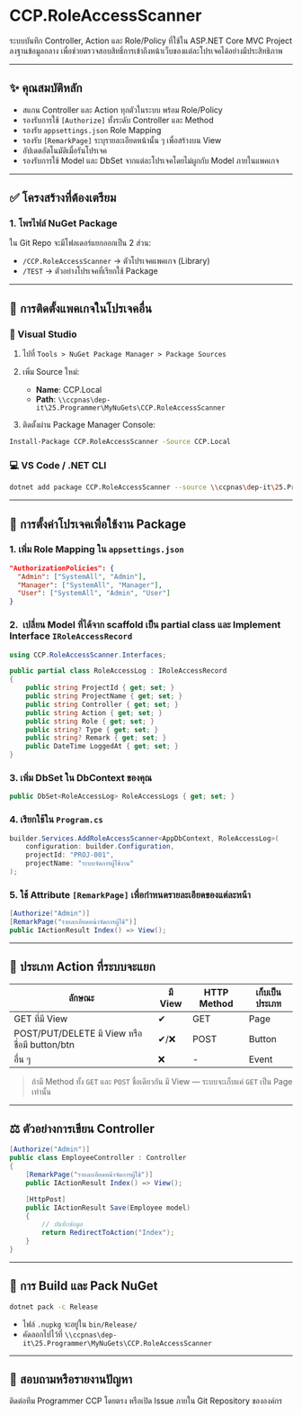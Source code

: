 # CCP.RoleAccessScanner

ระบบบันทึก Controller, Action และ Role/Policy ที่ใช้ใน ASP.NET Core MVC Project ลงฐานข้อมูลกลาง
เพื่อช่วยตรวจสอบสิทธิ์การเข้าถึงหน้าเว็บของแต่ละโปรเจคได้อย่างมีประสิทธิภาพ

---

## ✨ คุณสมบัติหลัก

* สแกน Controller และ Action ทุกตัวในระบบ พร้อม Role/Policy
* รองรับการใช้ `[Authorize]` ทั้งระดับ Controller และ Method
* รองรับ `appsettings.json` Role Mapping
* รองรับ `[RemarkPage]` ระบุรายละเอียดหน้านั้น ๆ เพื่อสร้างบน View
* อัปเดตอัตโนมัติเมื่อรันโปรเจค
* รองรับการใช้ Model และ DbSet จากแต่ละโปรเจคโดยไม่ผูกกับ Model ภายในแพคเกจ

---

## ✅ โครงสร้างที่ต้องเตรียม

### 1. โพรไฟล์ NuGet Package

ใน Git Repo จะมีโฟลเดอร์แยกออกเป็น 2 ส่วน:

* `/CCP.RoleAccessScanner` → ตัวโปรเจคแพคเกจ (Library)
* `/TEST` → ตัวอย่างโปรเจคที่เรียกใช้ Package

---

## 📅 การติดตั้งแพคเกจในโปรเจคอื่น

### 📑 Visual Studio

1. ไปที่ `Tools > NuGet Package Manager > Package Sources`
2. เพิ่ม Source ใหม่:

   * **Name**: CCP.Local
   * **Path**: `\\ccpnas\dep-it\25.Programmer\MyNuGets\CCP.RoleAccessScanner`
3. ติดตั้งผ่าน Package Manager Console:

```bash
Install-Package CCP.RoleAccessScanner -Source CCP.Local
```

### 💻 VS Code / .NET CLI

```bash
dotnet add package CCP.RoleAccessScanner --source \\ccpnas\dep-it\25.Programmer\MyNuGets\CCP.RoleAccessScanner
```

---

## 📄 การตั้งค่าโปรเจคเพื่อใช้งาน Package

### 1. เพิ่ม Role Mapping ใน `appsettings.json`

```json
"AuthorizationPolicies": {
  "Admin": ["SystemAll", "Admin"],
  "Manager": ["SystemAll", "Manager"],
  "User": ["SystemAll", "Admin", "User"]
}
```

### 2.  เปลี่ยน Model ที่ได้จาก scaffold เป็น partial class และ Implement Interface `IRoleAccessRecord` 

```csharp
using CCP.RoleAccessScanner.Interfaces;

public partial class RoleAccessLog : IRoleAccessRecord
{
    public string ProjectId { get; set; }
    public string ProjectName { get; set; }
    public string Controller { get; set; }
    public string Action { get; set; }
    public string Role { get; set; }
    public string? Type { get; set; }
    public string? Remark { get; set; }
    public DateTime LoggedAt { get; set; }
}
```

### 3. เพิ่ม DbSet ใน DbContext ของคุณ

```csharp
public DbSet<RoleAccessLog> RoleAccessLogs { get; set; }
```

### 4. เรียกใช้ใน `Program.cs`

```csharp
builder.Services.AddRoleAccessScanner<AppDbContext, RoleAccessLog>(
    configuration: builder.Configuration,
    projectId: "PROJ-001",
    projectName: "ระบบจัดการผู้ใช้งาน"
);
```

### 5. ใช้ Attribute `[RemarkPage]` เพื่อกำหนดรายละเอียดของแต่ละหน้า

```csharp
[Authorize("Admin")]
[RemarkPage("รายละเอียดหน้าจัดการผู้ใช้")]
public IActionResult Index() => View();
```

---

## 🏁 ประเภท Action ที่ระบบจะแยก

| ลักษณะ                                        | มี View | HTTP Method | เก็บเป็นประเภท |
| --------------------------------------------- | ------- | ----------- | -------------- |
| GET ที่มี View                                | ✔       | GET         | Page           |
| POST/PUT/DELETE มี View หรือชื่อมี button/btn | ✔/❌     | POST        | Button         |
| อื่น ๆ                                        | ❌       | -           | Event          |

> ถ้ามี Method ทั้ง `GET` และ `POST` ชื่อเดียวกัน มี View — ระบบจะเก็บแค่ `GET` เป็น Page เท่านั้น

---

## ⚖️ ตัวอย่างการเขียน Controller

```csharp
[Authorize("Admin")]
public class EmployeeController : Controller
{
    [RemarkPage("รายละเอียดหน้าจัดการผู้ใช้")]
    public IActionResult Index() => View();

    [HttpPost]
    public IActionResult Save(Employee model)
    {
        // บันทึกข้อมูล
        return RedirectToAction("Index");
    }
}
```

---

## 🚀 การ Build และ Pack NuGet

```bash
dotnet pack -c Release
```

* ไฟล์ `.nupkg` จะอยู่ใน `bin/Release/`
* คัดลอกไปไว้ที่ `\\ccpnas\dep-it\25.Programmer\MyNuGets\CCP.RoleAccessScanner`

---

## 💬 สอบถามหรือรายงานปัญหา

ติดต่อทีม Programmer CCP โดยตรง หรือเปิด Issue ภายใน Git Repository ขององค์กร
